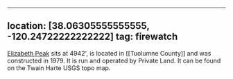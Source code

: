 
---
location: [38.06305555555555, -120.24722222222222]
tag: firewatch
---

[Elizabeth Peak](http://www.peakbagging.com/CALookoutPhotos/Elizabeth.html) sits at 4942', is located in [[Tuolumne County]] and was constructed in 1979. It is run and operated by Private Land. It can be found on the Twain Harte USGS topo map.
